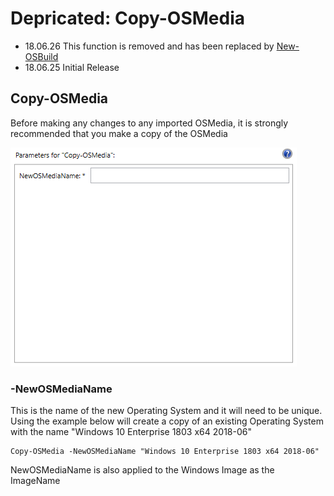 # Depricated: Copy-OSMedia

* 18.06.26 This function is removed and has been replaced by [New-OSBuild](new-osbuild.md)
* 18.06.25 Initial Release

## Copy-OSMedia

Before making any changes to any imported OSMedia, it is strongly recommended that you make a copy of the OSMedia

![](../../.gitbook/assets/2018-06-22_15-28-13.png)

### -NewOSMediaName

This is the name of the new Operating System and it will need to be unique. Using the example below will create a copy of an existing Operating System with the name "Windows 10 Enterprise 1803 x64 2018-06"

```text
Copy-OSMedia -NewOSMediaName "Windows 10 Enterprise 1803 x64 2018-06"
```

NewOSMediaName is also applied to the Windows Image as the ImageName

